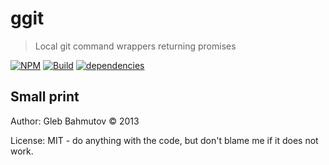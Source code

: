 # ggit

> Local git command wrappers returning promises

[![NPM][ggit-icon]][ggit-url]
[![Build][ggit-ci-image]][ggit-ci-url]
[![dependencies][ggit-deps-image]][ggit-deps-url]

## Small print

Author: Gleb Bahmutov &copy; 2013

License: MIT - do anything with the code, but don't blame me if it does not work.

[ggit-icon]: https://nodei.co/npm/ggit.png?downloads=true
[ggit-url]: https://npmjs.org/package/ggit
[ggit-ci-image]: https://secure.travis-ci.org/bahmutov/ggit.png?branch=master
[ggit-ci-url]: http://travis-ci.org/#!/bahmutov/ggit
[ggit-deps-image]: https://david-dm.org/bahmutov/ggit.png
[ggit-deps-url]: https://david-dm.org/bahmutov/ggit

